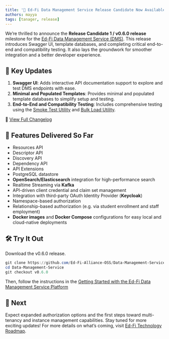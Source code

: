 ```yaml
---
title: '📢 Ed-Fi Data Management Service Release Candidate Now Available!'
authors: mayya
tags: [tanager, release]
---
```


We’re thrilled to announce the **Release Candidate 1 / v0.6.0 release**
milestone for the [Ed-Fi Data Management Service
(DMS)](https://github.com/Ed-Fi-Alliance-OSS/Data-Management-Service/). This
release introduces Swagger UI, template databases, and completing critical
end-to-end and compatibility testing. It also lays the groundwork for smoother
integration and a better developer experience.

<!-- truncate -->

## 📌 Key Updates

1. **Swagger UI**: Adds interactive API documentation support to explore and
   test DMS endpoints with ease.
2. **Minimal and Populated Templates**: Provides minimal and populated template
   databases to simplify setup and testing.
3. **End-to-End and Compatibility Testing**: Includes comprehensive testing
   using the [Smoke Test
   Utility](/reference/ods-api/platform-dev-guide/utilities/smoke-test-utility)
   and [Bulk Load
   Utility](/reference/ods-api/platform-dev-guide/utilities/bulk-load-client-utility).

📖 [View Full
Changelog](https://github.com/Ed-Fi-Alliance-OSS/Data-Management-Service/compare/v0.5.0...v0.6.0)

## 🚀 Features Delivered So Far

* Resources API
* Descriptor API
* Discovery API
* Dependency API
* API Extensions
* PostgreSQL datastore
* **OpenSearch/Elasticsearch** integration for high-performance search
* Realtime Streaming via **Kafka**
* API-driven client credential and claim set management
* Integration with third-party OAuth Identity Provider (**Keycloak**)
* Namespace-based authorization
* Relationship-based authorization (e.g. via student enrollment and staff
  employment)
* **Docker images** and **Docker Compose** configurations for easy local and
  cloud-native deployments

## 🛠️ Try It Out

Download the v0.6.0 release.

```powershell
git clone https://github.com/Ed-Fi-Alliance-OSS/Data-Management-Service
cd Data-Management-Service
git checkout v0.6.0
```

Then, follow the instructions in the [Getting Started with the Ed-Fi Data
Management Service
Platform](<https://github.com/Ed-Fi-Alliance-OSS/Data-Management-Service/blob/main/GETTING_STARTED.md>)

## 📅 Next

Expect expanded authorization options and the first steps toward multi-tenancy
and instance management capabilities. Stay tuned for more exciting updates!
For more details on what’s coming, visit [Ed-Fi Technology
Roadmap](https://github.com/orgs/Ed-Fi-Alliance-OSS/projects/1/views/2).
